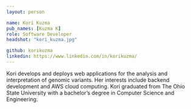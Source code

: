 ```yaml
---
layout: person

name: Kori Kuzma
pub_names: [Kuzma K]
role: Software Developer
headshot: "kori_kuzma.jpg"

github: korikuzma
linkedin: https://www.linkedin.com/in/korikuzma/
---
```

Kori develops and deploys web applications for the analysis and interpretation of genomic variants. Her interests include backend development and AWS cloud computing. Kori graduated from The Ohio State University with a bachelor’s degree in Computer Science and Engineering.
